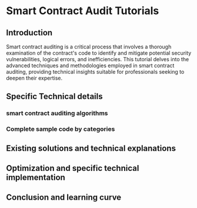 # Smart Contract Audit Tutorials

## Introduction
Smart contract auditing is a critical process that involves a thorough examination of the contract's code to identify and mitigate potential security vulnerabilities, logical errors, and inefficiencies. This tutorial delves into the advanced techniques and methodologies employed in smart contract auditing, providing technical insights suitable for professionals seeking to deepen their expertise.


## Specific Technical details
### smart contract auditing algorithms
### Complete sample code by categories

## Existing solutions and technical explanations
## Optimization and specific technical implementation
## Conclusion and learning curve